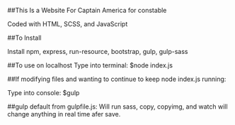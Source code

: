 ##This Is a Website For Captain America for constable

Coded with HTML, SCSS, and JavaScript

##To Install

Install npm, express, run-resource, bootstrap, gulp, gulp-sass

##To use on localhost
Type into terminal:
$node index.js 

##If modifying files and wanting to continue to keep node index.js running:

Type into console:
$gulp

##gulp default from gulpfile.js:
Will run sass, copy, copyimg, and watch will change anything in real time afer save.